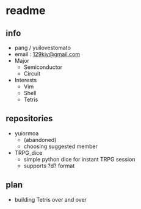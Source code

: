# readme

## info
- pang / yuilovestomato
- email : 129kjy@gmail.com
- Major
  - Semiconductor
  - Circuit
- Interests
  - Vim
  - Shell
  - Tetris

## repositories

- yuiormoa
  - (abandoned)
  - choosing suggested member
- TRPG_dice
  - simple python dice for instant TRPG session
  - supports ?d? format

## plan
 - building Tetris over and over
